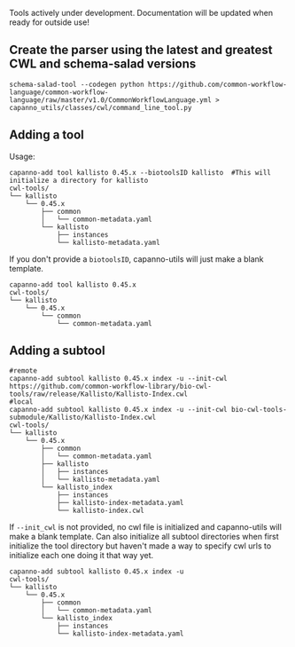 Tools actively under development. Documentation will be updated when ready for outside use!

## Create the parser using the latest and greatest CWL and schema-salad versions
```
schema-salad-tool --codegen python https://github.com/common-workflow-language/common-workflow-language/raw/master/v1.0/CommonWorkflowLanguage.yml > capanno_utils/classes/cwl/command_line_tool.py
```
## Adding a tool
Usage:
```
capanno-add tool kallisto 0.45.x --biotoolsID kallisto  #This will initialize a directory for kallisto
cwl-tools/
└── kallisto
    └── 0.45.x
        ├── common
        │   └── common-metadata.yaml
        └── kallisto
            ├── instances
            └── kallisto-metadata.yaml
```
If you don't provide a `biotoolsID`, capanno-utils will just make a blank template.
```
capanno-add tool kallisto 0.45.x
cwl-tools/
└── kallisto
    └── 0.45.x
        └── common
            └── common-metadata.yaml
```
 


## Adding a subtool
```
#remote
capanno-add subtool kallisto 0.45.x index -u --init-cwl https://github.com/common-workflow-library/bio-cwl-tools/raw/release/Kallisto/Kallisto-Index.cwl
#local
capanno-add subtool kallisto 0.45.x index -u --init-cwl bio-cwl-tools-submodule/Kallisto/Kallisto-Index.cwl 
cwl-tools/
└── kallisto
    └── 0.45.x
        ├── common
        │   └── common-metadata.yaml
        ├── kallisto
        │   ├── instances
        │   └── kallisto-metadata.yaml
        └── kallisto_index
            ├── instances
            ├── kallisto-index-metadata.yaml
            └── kallisto-index.cwl
```

If ``--init_cwl`` is not provided, no cwl file is initialized and capanno-utils will make a blank template.
Can also initialize all subtool directories when first initialize the tool directory but haven't made a way to specify cwl urls to initialize each one doing it that way yet.
```
capanno-add subtool kallisto 0.45.x index -u
cwl-tools/
└── kallisto
    └── 0.45.x
        ├── common
        │   └── common-metadata.yaml
        └── kallisto_index
            ├── instances
            └── kallisto-index-metadata.yaml
```

